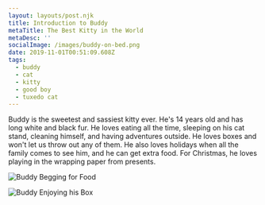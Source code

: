```yaml
---
layout: layouts/post.njk
title: Introduction to Buddy
metaTitle: The Best Kitty in the World
metaDesc: ''
socialImage: /images/buddy-on-bed.png
date: 2019-11-01T00:51:09.608Z
tags:
  - buddy
  - cat
  - kitty
  - good boy
  - tuxedo cat
---
```

Buddy is the sweetest and sassiest kitty ever. He's 14 years old and has long white and black fur. He loves eating all the time, sleeping on his cat stand, cleaning himself, and having adventures outside. He loves boxes and won't let us throw out any of them. He also loves holidays when all the family comes to see him, and he can get extra food. For Christmas, he loves playing in the wrapping paper from presents.

![](/images/buddylookingup.png "Buddy Begging for Food")

![](/images/buddyinbox1.png "Buddy Enjoying his Box")
